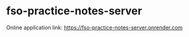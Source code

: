 # fso-practice-notes-server

Online application link: https://fso-practice-notes-server.onrender.com
